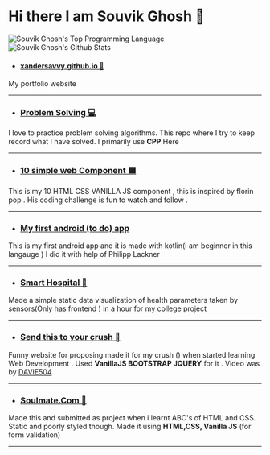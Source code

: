 # Hi there I am Souvik Ghosh 👋

![Souvik Ghosh's Top Programming Language](https://github-readme-stats.vercel.app/api/top-langs/?username=xandersavvy&layout=compact&theme=dracula)
![Souvik Ghosh's Github Stats](https://github-readme-stats.vercel.app/api?username=xandersavvy&hide=stars&theme=dracula&show_icons=true)


 - ####  [xandersavvy.github.io 👦](https://github.com/xandersavvy/xandersavvy.github.io)

My portfolio website

- - - - 

 - ###  [Problem Solving 💻](https://github.com/xandersavvy/Problem-solving)
I love to practice problem solving algorithms. This repo where I try to keep record what I have solved. I primarily use **CPP**
 Here

 - - - -

 - ###  [10 simple web Component 🟪](https://xandersavvy.github.io/10-simple-web-components/)

This is my 10 HTML CSS VANILLA JS component , this is inspired by florin pop . His coding challenge is fun to watch and follow .

- - - -
- ### [My first android (to do) app](https://github.com/xandersavvy/My-first-todo)
This is my first android app and it is made with kotlin(I am beginner in this langauge ) I did it with help of Philipp Lackner 


- - - -

- ###  [Smart Hospital 🏥](https://github.com/xandersavvy/Simple-smart-hospital)
 Made a simple static data visualization of health parameters taken by sensors(Only has frontend ) in a hour for my college project


- - - -

 - ###  [Send this to your crush 💌](https://xandersavvy.github.io/Send-this-to-your-crush/send_this_to_your-crush.html)

Funny website for proposing made it for my crush () when started learning Web Development . Used **VanillaJS BOOTSTRAP JQUERY** for it . Video was by [DAVIE504](https://www.youtube.com/channel/UCgFvT6pUq9HLOvKBYERzXSQ) . 


- - - -

 - ###  [Soulmate.Com 💒](https://github.com/xandersavvy/soulmate.com)

Made this and submitted as project when i learnt ABC's of HTML and CSS. Static and poorly styled though. Made it using **HTML,CSS, Vanilla JS** (for form validation)

- - - -


